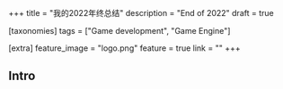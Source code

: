 +++
title = "我的2022年终总结"
description = "End of 2022"
draft = true

[taxonomies]
tags = ["Game development", "Game Engine"]

[extra]
feature_image = "logo.png"
feature = true
link = "" 
+++
##  Intro



